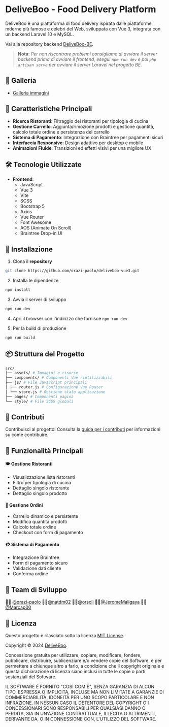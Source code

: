 # DeliveBoo - Food Delivery Platform

DeliveBoo è una piattaforma di food delivery ispirata dalle piattaforme mderne più famose e celebri del Web, sviluppata con Vue 3, integrata con un backend Laravel 10 e MySQL.

Vai alla repository backend [DeliveBoo-BE](https://github.com/orazi-paolo/deliveboo-laravel10).

> **Nota**: _Per non riscontrare problemi consigliamo di avviare il server backend prima di avviare il frontend, esegui `npm run dev` e poi `php artisan serve` per avviare il server Laravel nel progetto BE._

## 📸 Galleria

- [Galleria immagini](GALLERY.md)

## 🚀 Caratteristiche Principali

- **Ricerca Ristoranti**: Filtraggio dei ristoranti per tipologia di cucina
- **Gestione Carrello**: Aggiunta/rimozione prodotti e gestione quantità, calcolo totale ordine e persistenza del carrello
- **Sistema di Pagamento**: Integrazione con Braintree per pagamenti sicuri
- **Interfaccia Responsive**: Design adattivo per desktop e mobile
- **Animazioni Fluide**: Transizioni ed effetti visivi per una migliore UX

## 🛠️ Tecnologie Utilizzate

- **Frontend**:
  - JavaScript
  - Vue 3
  - Vite
  - SCSS
  - Bootstrap 5
  - Axios
  - Vue Router
  - Font Awesome
  - AOS (Animate On Scroll)
  - Braintree Drop-in UI

## 🔧 Installazione

1. Clona il __repository__

```bash
git clone https://github.com/orazi-paolo/deliveboo-vue3.git
```

2. Installa le dipendenze

```bash
npm install
```

3. Avvia il server di sviluppo

```bash
npm run dev
```

4. Apri il browser con l'indirizzo che fornisce `npm run dev`


5. Per la build di produzione

```bash
npm run build
```

## 📦 Struttura del Progetto

```bash
src/
├── assets/ # Immagini e risorse
├── components/ # Componenti Vue riutilizzabili
├── js/ # File JavaScript principali
│ ├── router.js # Configurazione Vue Router
│ └── store.js # Gestione stato applicazione
├── pages/ # Componenti pagina
└── style/ # File SCSS globali
```

## 🤝 Contributi

Contribuisci al progetto! Consulta la [guida per i contributi](CONTRIBUTING.md) per informazioni su come contribuire.

## 🔐 Funzionalità Principali

#### 🍽️ Gestione Ristoranti
- Visualizzazione lista ristoranti
- Filtro per tipologia di cucina
- Dettaglio singolo ristorante
- Dettaglio singolo prodotto

#### 🛒 Gestione Ordini
- Carrello dinamico e persistente
- Modifica quantità prodotti
- Calcolo totale ordine
- Checkout con form di pagamento

#### 💳 Sistema di Pagamento
- Integrazione Braintree
- Form di pagamento sicuro
- Validazione dati cliente
- Conferma ordine

## 👥 Team di Sviluppo

👨‍💻 [@orazi-paolo](https://github.com/orazi-paolo)
👩‍💻[@natdm02](https://github.com/natdm02)
👨‍💻[@orsoli](https://github.com/orsoli)
👨‍💻[@JeromeMaligaya](https://github.com/JeromeMaligaya)
👨‍💻[@Marcap00](https://github.com/Marcap00)

## 📄 Licenza

Questo progetto è rilasciato sotto la licenza [MIT License](LICENSE).

Copyright © 2024 [DeliveBoo](https://github.com/orazi-paolo/deliveboo-vue3).

Concessione gratuita per utilizzare, copiare, modificare, fondere, pubblicare, distribuire, sublicenziare e/o vendere copie del Software, e per permettere a chiunque altro a farlo, a condizione che il copyright originale e questa dichiarazione di licenza siano inclusi in tutte le copie o parti sostanziali del Software.

IL SOFTWARE È FORNITO "COSÌ COM'È", SENZA GARANZIA DI ALCUN TIPO, ESPRESSA O IMPLICITA, INCLUSE MA NON LIMITATE A GARANZIE DI COMMERCIABILITÀ, IDONEITÀ PER UNO SCOPO PARTICOLARE E NON INFRAZIONE. IN NESSUN CASO IL DETENTORE DEL COPYRIGHT O I CONCESSIONARI SONO RESPONSABILI PER QUALSIASI DANNO O PERDITA, SIA IN UN'AZIONE CONTRATTUALE, ILLECITA O ALTRIMENTI, DERIVANTE DA, O IN CONNESSIONE CON, L'UTILIZZO DEL SOFTWARE.
